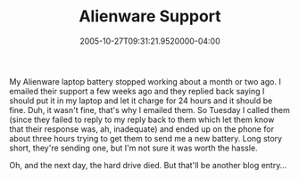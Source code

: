 ﻿---
title: Alienware Support
date: "2005-10-27T09:31:21.9520000-04:00"
description: My Alienware laptop battery stopped working about a month or two
featuredImage: img/alienware-support-featured.png
---

My Alienware laptop battery stopped working about a month or two ago. I emailed their support a few weeks ago and they replied back saying I should put it in my laptop and let it charge for 24 hours and it should be fine. Duh, it wasn't fine, that's why I emailed them. So Tuesday I called them (since they failed to reply to my reply back to them which let them know that their response was, ah, inadequate) and ended up on the phone for about three hours trying to get them to send me a new battery. Long story short, they're sending one, but I'm not sure it was worth the hassle.

Oh, and the next day, the hard drive died. But that'll be another blog entry…


